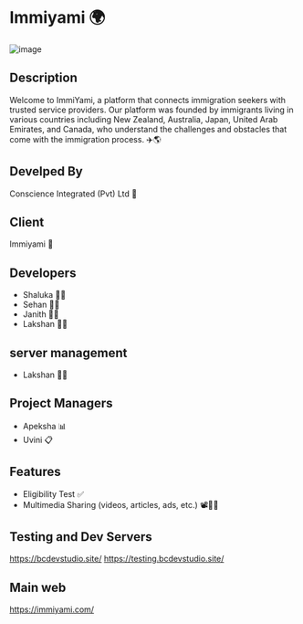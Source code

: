 # Immiyami 🌍

![image](https://github.com/conscience-development/Immiyami/assets/168409117/eb0a364c-38ac-422b-b451-70a04b939835)


## Description
Welcome to ImmiYami, a platform that connects immigration seekers with trusted service providers. Our platform was founded by immigrants living in various countries including New Zealand, Australia, Japan, United Arab Emirates, and Canada, who understand the challenges and obstacles that come with the immigration process. ✈️🌎

## Develped By
Conscience Integrated (Pvt) Ltd 🏢

## Client
Immiyami 🤝

## Developers
- Shaluka 🧑‍💻
- Sehan 🧑‍💻
- Janith 🧑‍💻
- Lakshan 🧑‍💻

## server management
- Lakshan 🧑‍💻

## Project Managers
- Apeksha 📊
- Uvini 📋

## Features
- Eligibility Test ✅
- Multimedia Sharing (videos, articles, ads, etc.) 📽️📰📢

## Testing and Dev Servers
https://bcdevstudio.site/
https://testing.bcdevstudio.site/

## Main web
https://immiyami.com/


